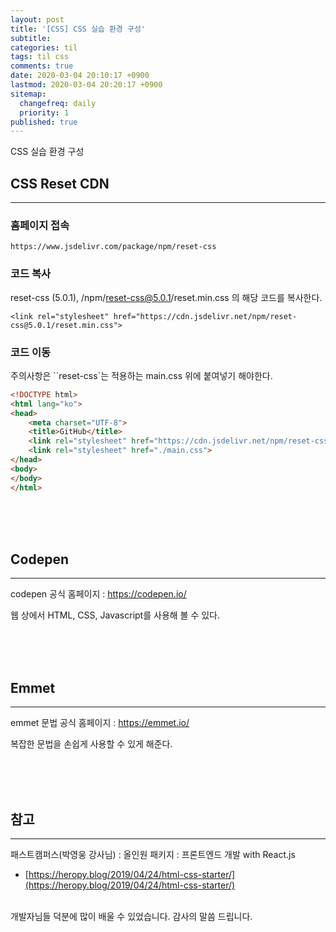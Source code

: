 ```yaml
---
layout: post
title: '[CSS] CSS 실습 환경 구성'
subtitle: 
categories: til
tags: til css
comments: true
date: 2020-03-04 20:10:17 +0900
lastmod: 2020-03-04 20:20:17 +0900
sitemap:
  changefreq: daily
  priority: 1
published: true
---
```


CSS 실습 환경 구성 <br/>

## CSS Reset CDN
---
### 홈페이지 접속

``https://www.jsdelivr.com/package/npm/reset-css``



### 코드 복사

reset-css (5.0.1), /npm/reset-css@5.0.1/reset.min.css 의 해당 코드를 복사한다.

``<link rel="stylesheet" href="https://cdn.jsdelivr.net/npm/reset-css@5.0.1/reset.min.css">``



### 코드 이동

주의사항은 ``reset-css`는 적용하는 main.css 위에 붙여넣기 해야한다.

```html
<!DOCTYPE html>
<html lang="ko">
<head>
    <meta charset="UTF-8">
    <title>GitHub</title>
    <link rel="stylesheet" href="https://cdn.jsdelivr.net/npm/reset-css@5.0.1/reset.min.css">
    <link rel="stylesheet" href="./main.css">
</head>
<body>
</body>
</html>
```

<br/>

<br/>

<br/>

## Codepen
---
codepen 공식 홈페이지 : https://codepen.io/ <br />

웹 상에서 HTML, CSS, Javascript를 사용해 볼 수 있다.

<br />

<br />

<br />

## Emmet
---
emmet 문법 공식 홈페이지 : https://emmet.io/ <br/>

복잡한 문법을 손쉽게 사용할 수 있게 해준다.

<br/>

<br/>

<br/>




## 참고
---
패스트캠퍼스(박영웅 강사님) : 올인원 패키지 : 프론트엔드 개발 with React.js
- [https://heropy.blog/2019/04/24/html-css-starter/](https://heropy.blog/2019/04/24/html-css-starter/)

<br/>
개발자님들 덕분에 많이 배울 수 있었습니다. 감사의 말씀 드립니다.<br/>